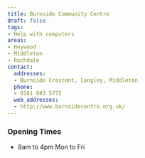 ```yaml
---
title: Burnside Community Centre
draft: false
tags:
- Help with computers
areas:
- Heywood
- Middleton
- Rochdale
contact:
  addresses:
  - Burnside Crescent, Langley, Middleton
  phone:
  - 0161 643 5775
  web_addresses:
  - http://www.burnsidecentre.org.uk/
---
```


### Opening Times
* 8am to 4pm Mon to Fri

